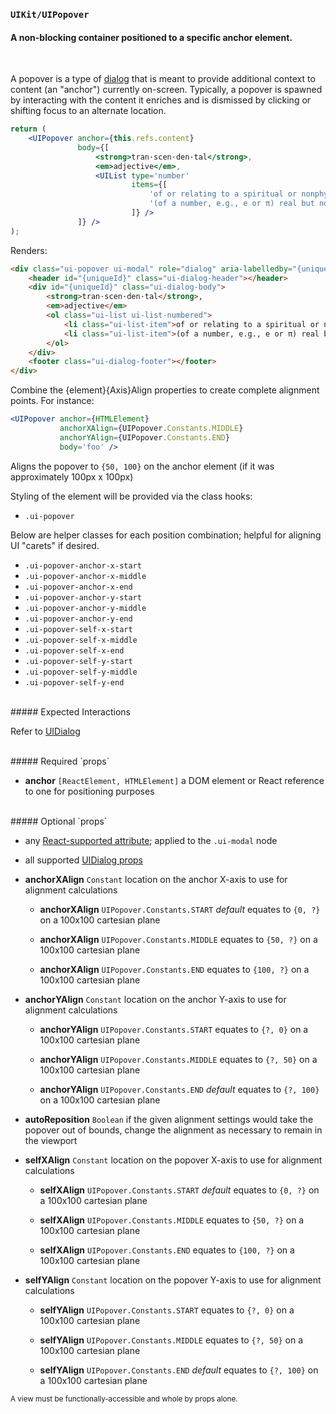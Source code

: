 ### `UIKit/UIPopover`
#### A non-blocking container positioned to a specific anchor element.
<br />

A popover is a type of [dialog](../UIDialog/README.md) that is meant to provide additional context to content (an "anchor") currently on-screen. Typically, a popover is spawned by interacting with the content it enriches and is dismissed by clicking or shifting focus to an alternate location.

```jsx
return (
    <UIPopover anchor={this.refs.content}
               body={[
                   <strong>tran·scen·den·tal</strong>,
                   <em>adjective</em>,
                   <UIList type='number'
                           items={[
                               'of or relating to a spiritual or nonphysical realm.',
                               '(of a number, e.g., e or π) real but not a root of an algebraic equation with rational roots.'
                           ]} />
               ]} />
);
```

Renders:

```html
<div class="ui-popover ui-modal" role="dialog" aria-labelledby="{uniqueId}" aria-describedby="{uniqueId}" tabindex="0" style="top: {anchorYPos}px; left: {anchorXPos}px;">
    <header id="{uniqueId}" class="ui-dialog-header"></header>
    <div id="{uniqueId}" class="ui-dialog-body">
        <strong>tran·scen·den·tal</strong>,
        <em>adjective</em>
        <ol class="ui-list ui-list-numbered">
            <li class="ui-list-item">of or relating to a spiritual or nonphysical realm.</li>
            <li class="ui-list-item">(of a number, e.g., e or π) real but not a root of an algebraic equation with rational roots.</li>
        </ol>
    </div>
    <footer class="ui-dialog-footer"></footer>
</div>
```

Combine the {element}{Axis}Align properties to create complete alignment points. For instance:

```jsx
<UIPopover anchor={HTMLElement}
           anchorXAlign={UIPopover.Constants.MIDDLE}
           anchorYAlign={UIPopover.Constants.END}
           body='foo' />
```

Aligns the popover to `{50, 100}` on the anchor element (if it was approximately 100px x 100px)

Styling of the element will be provided via the class hooks:

- `.ui-popover`

Below are helper classes for each position combination; helpful for aligning UI "carets" if desired.

- `.ui-popover-anchor-x-start`
- `.ui-popover-anchor-x-middle`
- `.ui-popover-anchor-x-end`
- `.ui-popover-anchor-y-start`
- `.ui-popover-anchor-y-middle`
- `.ui-popover-anchor-y-end`
- `.ui-popover-self-x-start`
- `.ui-popover-self-x-middle`
- `.ui-popover-self-x-end`
- `.ui-popover-self-y-start`
- `.ui-popover-self-y-middle`
- `.ui-popover-self-y-end`

<br />
##### Expected Interactions

Refer to [UIDialog](../UIDialog/spec.md)

<br />
##### Required `props`

- **anchor** `[ReactElement, HTMLElement]`
  a DOM element or React reference to one for positioning purposes

<br />
##### Optional `props`

- any [React-supported attribute](https://facebook.github.io/react/docs/tags-and-attributes.html#html-attributes); applied to the `.ui-modal` node

- all supported [UIDialog props](../UIDialog/spec.md)

- **anchorXAlign** `Constant`
  location on the anchor X-axis to use for alignment calculations
    - **anchorXAlign** `UIPopover.Constants.START` *default*
      equates to `{0, ?}` on a 100x100 cartesian plane

    - **anchorXAlign** `UIPopover.Constants.MIDDLE`
      equates to `{50, ?}` on a 100x100 cartesian plane

    - **anchorXAlign** `UIPopover.Constants.END`
      equates to `{100, ?}` on a 100x100 cartesian plane

- **anchorYAlign** `Constant`
  location on the anchor Y-axis to use for alignment calculations
    - **anchorYAlign** `UIPopover.Constants.START`
      equates to `{?, 0}` on a 100x100 cartesian plane

    - **anchorYAlign** `UIPopover.Constants.MIDDLE`
      equates to `{?, 50}` on a 100x100 cartesian plane

    - **anchorYAlign** `UIPopover.Constants.END` *default*
      equates to `{?, 100}` on a 100x100 cartesian plane

- **autoReposition** `Boolean`
  if the given alignment settings would take the popover out of bounds, change the alignment as necessary to remain in the viewport

- **selfXAlign** `Constant`
  location on the popover X-axis to use for alignment calculations
    - **selfXAlign** `UIPopover.Constants.START` *default*
      equates to `{0, ?}` on a 100x100 cartesian plane

    - **selfXAlign** `UIPopover.Constants.MIDDLE`
      equates to `{50, ?}` on a 100x100 cartesian plane

    - **selfXAlign** `UIPopover.Constants.END`
      equates to `{100, ?}` on a 100x100 cartesian plane

- **selfYAlign** `Constant`
  location on the popover Y-axis to use for alignment calculations
    - **selfYAlign** `UIPopover.Constants.START`
      equates to `{?, 0}` on a 100x100 cartesian plane

    - **selfYAlign** `UIPopover.Constants.MIDDLE`
      equates to `{?, 50}` on a 100x100 cartesian plane

    - **selfYAlign** `UIPopover.Constants.END` *default*
      equates to `{?, 100}` on a 100x100 cartesian plane


<sub>A view must be functionally-accessible and whole by props alone.</sub>
